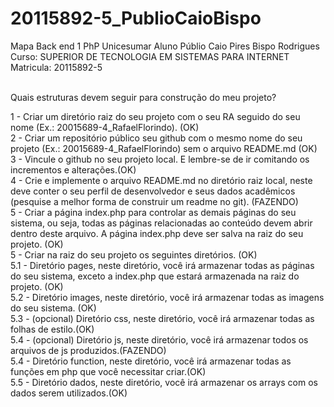 # 20115892-5_PublioCaioBispo
 Mapa Back end 1 PhP Unicesumar Aluno Públio Caio Pires Bispo Rodrigues<br>
 Curso: SUPERIOR DE TECNOLOGIA EM SISTEMAS PARA INTERNET<br>
 Matricula: 20115892-5<br><br>


Quais estruturas devem seguir para construção do meu projeto?<br>
 
1 - Criar um diretório raiz do seu projeto com o seu RA seguido do seu nome (Ex.: 20015689-4_RafaelFlorindo). (OK)<br>
2 - Criar um repositório público seu github com o mesmo nome do seu projeto  (Ex.: 20015689-4_RafaelFlorindo) sem o arquivo README.md (OK)<br>
3 - Vincule o github no seu projeto local. E lembre-se de ir comitando os incrementos e alterações.(OK)<br>
4 - Crie e implemente o arquivo README.md no diretório raiz local, neste deve conter o seu perfil de desenvolvedor e seus dados acadêmicos (pesquise a melhor forma de construir um readme no git). (FAZENDO)<br>
5 -  Criar a página index.php para controlar as demais páginas do seu sistema, ou seja, todas as páginas relacionadas ao conteúdo devem abrir dentro deste arquivo. A página index.php deve ser salva na raiz do seu projeto. (OK)<br>
5 - Criar na raiz do seu projeto os seguintes diretórios. (OK)<br>
5.1 - Diretório pages, neste diretório, você irá armazenar todas as páginas do seu sistema, exceto a index.php que estará armazenada na raiz do projeto. (OK)<br>
5.2 - Diretório images, neste diretório, você irá armazenar todas as imagens do seu sistema. (OK)<br>
5.3 - (opcional) Diretório css, neste diretório, você irá armazenar todas as folhas de estilo.(OK)<br>
5.4 - (opcional) Diretório js, neste diretório, você irá armazenar todos os arquivos de js produzidos.(FAZENDO)<br>
5.4 - Diretório function, neste diretório, você irá armazenar todas as funções em php que você necessitar criar.(OK)<br>
5.5 - Diretório dados, neste diretório, você irá armazenar os arrays com os dados  serem utilizados.(OK)<br>